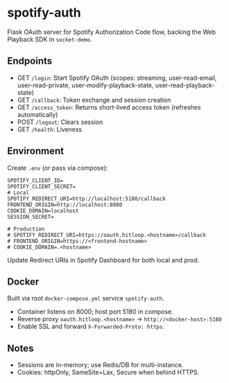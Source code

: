 # spotify-auth

Flask OAuth server for Spotify Authorization Code flow, backing the Web Playback SDK in `socket-demo`.

## Endpoints
- GET `/login`: Start Spotify OAuth (scopes: streaming, user-read-email, user-read-private, user-modify-playback-state, user-read-playback-state)
- GET `/callback`: Token exchange and session creation
- GET `/access_token`: Returns short-lived access token (refreshes automatically)
- POST `/logout`: Clears session
- GET `/health`: Liveness

## Environment
Create `.env` (or pass via compose):

```
SPOTIFY_CLIENT_ID=
SPOTIFY_CLIENT_SECRET=
# Local
SPOTIFY_REDIRECT_URI=http://localhost:5180/callback
FRONTEND_ORIGIN=http://localhost:8080
COOKIE_DOMAIN=localhost
SESSION_SECRET=

# Production
# SPOTIFY_REDIRECT_URI=https://oauth.hitloop.<hostname>/callback
# FRONTEND_ORIGIN=https://<frontend-hostname>
# COOKIE_DOMAIN=.<hostname>
```

Update Redirect URIs in Spotify Dashboard for both local and prod.

## Docker
Built via root `docker-compose.yml` service `spotify-auth`.
- Container listens on 8000; host port 5180 in compose.
- Reverse proxy `oauth.hitloop.<hostname>` → `http://<docker-host>:5180`
- Enable SSL and forward `X-Forwarded-Proto: https`.

## Notes
- Sessions are in-memory; use Redis/DB for multi-instance.
- Cookies: httpOnly, SameSite=Lax, Secure when behind HTTPS.

